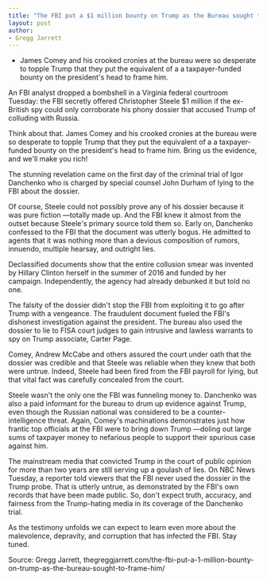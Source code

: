 ```yaml
---
title: "The FBI put a $1 million bounty on Trump as the Bureau sought to frame him"
layout: post
author:
- Gregg Jarrett
---
```


- James Comey and his crooked cronies at the bureau were so desperate to topple Trump that they put the equivalent of a a taxpayer-funded bounty on the president's head to frame him.

An FBI analyst dropped a bombshell in a Virginia federal courtroom Tuesday: the FBI secretly offered Christopher Steele $1 million if the ex-British spy could only corroborate his phony dossier that accused Trump of colluding with Russia.

Think about that. James Comey and his crooked cronies at the bureau were so desperate to topple Trump that they put the equivalent of a a taxpayer-funded bounty on the president's head to frame him. Bring us the evidence, and we'll make you rich!

The stunning revelation came on the first day of the criminal trial of Igor Danchenko who is charged by special counsel John Durham of lying to the FBI about the dossier.

Of course, Steele could not possibly prove any of his dossier because it was pure fiction —totally made up. And the FBI knew it almost from the outset because Steele's primary source told them so. Early on, Danchenko confessed to the FBI that the document was utterly bogus. He admitted to agents that it was nothing more than a devious composition of rumors, innuendo, multiple hearsay, and outright lies.

Declassified documents show that the entire collusion smear was invented by Hillary Clinton herself in the summer of 2016 and funded by her campaign. Independently, the agency had already debunked it but told no one.

The falsity of the dossier didn't stop the FBI from exploiting it to go after Trump with a vengeance. The fraudulent document fueled the FBI's dishonest investigation against the president. The bureau also used the dossier to lie to FISA court judges to gain intrusive and lawless warrants to spy on Trump associate, Carter Page.

Comey, Andrew McCabe and others assured the court under oath that the dossier was credible and that Steele was reliable when they knew that both were untrue. Indeed, Steele had been fired from the FBI payroll for lying, but that vital fact was carefully concealed from the court.

Steele wasn't the only one the FBI was funneling money to. Danchenko was also a paid informant for the bureau to drum up evidence against Trump, even though the Russian national was considered to be a counter-intelligence threat. Again, Comey's machinations demonstrates just how frantic top officials at the FBI were to bring down Trump —doling out large sums of taxpayer money to nefarious people to support their spurious case against him.

The mainstream media that convicted Trump in the court of public opinion for more than two years are still serving up a goulash of lies. On NBC News Tuesday, a reporter told viewers that the FBI never used the dossier in the Trump probe. That is utterly untrue, as demonstrated by the FBI's own records that have been made public. So, don't expect truth, accuracy, and fairness from the Trump-hating media in its coverage of the Danchenko trial.

As the testimony unfolds we can expect to learn even more about the malevolence, depravity, and corruption that has infected the FBI. Stay tuned.

Source: Gregg Jarrett, thegreggjarrett.com/the-fbi-put-a-1-million-bounty-on-trump-as-the-bureau-sought-to-frame-him/
